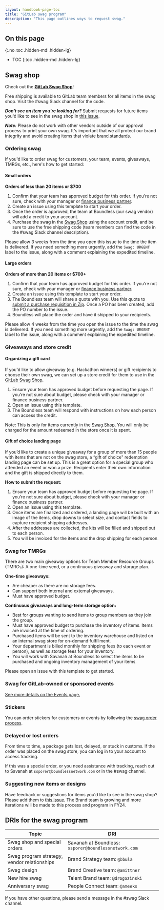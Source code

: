 ```yaml
---
layout: handbook-page-toc
title: "GitLab swag program"
description: "This page outlines ways to request swag."
---
```


## On this page
{:.no_toc .hidden-md .hidden-lg}

- TOC
{:toc .hidden-md .hidden-lg}

## Swag shop

Check out the [**GitLab Swag Shop**](https://www.shop.gitlab.com)! 

Free shipping is available to GitLab team members for all items in the swag shop. Visit the #swag Slack channel for the code.
     
**_Don't see an item you're looking for?_** Submit requests for future items you'd like to see in the swag shop in [this issue](https://gitlab.com/gitlab-com/marketing/brand-product-marketing/brand-strategy/-/issues/11).

_**Note:**_ Please do not work with other vendors outside of our approval process to print your own swag. It's important that we all protect our brand integrity and avoid creating items that violate [brand standards](https://design.gitlab.com/).

### Ordering swag 

If you'd like to order swag for customers, your team, events, giveaways, TMRGs, etc., here's how to get started:

#### Small orders

**Orders of less than 20 items or $700** 

1. Confirm that your team has approved budget for this order. If you're not sure, check with your manager or [finance business partner](/handbook/finance/financial-planning-and-analysis/#our-team).
1. Create an issue using this template to start your order. 
1. Once the order is approved, the team at Boundless (our swag vendor) will add a credit to your account.
1. Purchase the swag in the [Swag Shop](https://shop.gitlab.com/) using the account credit, and be sure to use the free shipping code (team members can find the code in the #swag Slack channel description). 

Please allow 3 weeks from the time you open this issue to the time the item is delivered. If you need something more urgently, add the `Swag: URGENT` label to the issue, along with a comment explaining the expedited timeline. 

#### Large orders 

**Orders of more than 20 items or $700+**

1. Confirm that your team has approved budget for this order. If you're not sure, check with your manager or [finance business partner](/handbook/finance/financial-planning-and-analysis/#our-team).
1. Create an issue using this template to start your order.
1. The Boundless team will share a quote with you. Use this quote to [submit a purchase requisition in Zip](/handbook/business-technology/enterprise-applications/guides/zip-guide/#zip---getting-started). Once a PO has been created, add the PO number to the issue.
1. Boundless will place the order and have it shipped to your recipients. 

Please allow 4 weeks from the time you open the issue to the time the swag is delivered. If you need something more urgently, add the `Swag: URGENT` label to the issue, along with a comment explaining the expedited timeline. 

### Giveaways and store credit

#### Organizing a gift card

If you'd like to allow giveaway (e.g. Hackathon winners) or gift recipients to choose their own swag, we can set up a store credit for them to use in the [GitLab Swag Shop](https://shop.gitlab.com/).

1. Ensure your team has approved budget before requesting the page. If you're not sure about budget, please check with your manager or finance business partner.
1. Open an issue using this template.  
1. The Boundless team will respond with instructions on how each person can access the credit. 

Note: This is only for items currently in the [Swag Shop](https://shop.gitlab.com/). You will only be charged for the amount redeemed in the store once it is spent.  

#### Gift of choice landing page

If you’d like to create a unique giveaway for a group of more than 15 people with items that are not on the swag store, a “gift of choice" redemption landing page can be set up. This is a great option for a special group who attended an event or won a prize. Recipients enter their own information and the gift is shipped directly to them. 

**How to submit the request:**

1. Ensure your team has approved budget before requesting the page. If you're not sure about budget, please check with your manager or finance business partner.
1. Open an issue using this template. 
1. Once items are finalized and ordered, a landing page will be built with an image of the items, drop downs to select size, and contact fields to capture recipient shipping addresses. 
1. After the addresses are collected, the kits will be filled and shipped out to each person. 
1. You will be invoiced for the items and the drop shipping for each person. 


### Swag for TMRGs

There are two main giveaway options for Team Member Resource Groups (TMRGs): A one-time send, or a continuous giveaway and storage plan.

**One-time giveaways:**
- Are cheaper as there are no storage fees.
- Can support both internal and external giveaways.
- Must have approved budget.

**Continuous giveaways and long-term storage option:**
- Best for groups wanting to send items to group members as they join the group.
- Must have approved budget to purchase the inventory of items. Items are invoiced at the time of ordering. 
- Purchased items will be sent to the inventory warehouse and listed on an internal swag store for on-demand fulfillment. 
- Your department is billed monthly for shipping fees (to each event or person), as well as storage fees for your inventory.
- You will work with Savanah at Boundless to select the items to be purchased and ongoing inventory management of your items. 

Please open an issue with this template to get started.

### Swag for GitLab-owned or sponsored events

[See more details on the Events page.](/handbook/marketing/events/#swag-for-events)

### Stickers

You can order stickers for customers or events by following the [swag order process](/handbook/marketing/brand-and-product-marketing/brand/merchandise-handling/#ordering-swag).

### Delayed or lost orders

From time to time, a package gets lost, delayed, or stuck in customs. If the order was placed on the swag store, you can log in to your account to access tracking. 

If this was a special order, or you need assistance with tracking, reach out to Savanah at `ssporer@boundlessnetwork.com` or in the #swag channel.

### Suggesting new items or designs

Have feedback or suggestions for items you'd like to see in the swag shop? Please add them to [this issue](https://gitlab.com/gitlab-com/marketing/brand-product-marketing/brand-strategy/-/issues/11). The Brand team is growing and more iterations will be made to this process and program in FY24.

## DRIs for the swag program

| Topic | DRI |
| ------ | ------ |
|    Swag shop and special orders    |    Savanah at Boundless: `ssporer@boundlessnetwork.com`    |
|    Swag program strategy, vendor relationships    |    Brand Strategy team: `@bbula`    |
|    Swag design    |    Brand Creative team: `@amittner`    |
|    New hire swag    |    Talent Brand team: `@drogozinski`    |
|   Anniversary swag     |    People Connect team: `@ameeks`    |

If you have other questions, please send a message in the #swag Slack channel. 
